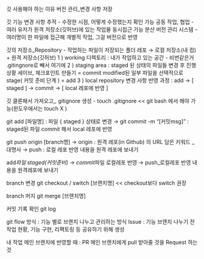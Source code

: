 깃 사용해야 하는 이유
버전 관리\_변경 사항 저장

깃 기능
변경 사항 추적 - 수정한 시점, 어떻게 수정했는지 확인 가능
공동 작업, 협업 - 여러 유저가 원격 저장소(깃허브)에 있는 작업물 동시접근 가능
분산 버전 관리 시스템 - 여러명이 한 파일에 접근해 개별적 작업, 그걸 버전으로 반영

깃의 저장소\_Repository - 작업하는 파일이 저장되는 폴더
레포 → 로컬 저장소(내 컴) + 원격 저장소(깃허브)
1 ) working 디렉토리 : 내가 작업하고 있는 공간 - 비번같은거 .gitingnore로 빼서 여기에
2 ) staging area : staged 된 상태의 파일들
변경 후 진행상황 세이브, 체크포인트 만들기 = commit
modified된 일부 파일을 선택적으로 stage( 커밋 준비 단계 ) = add
3 ) local repository
변경 사항 반영 과정 : add → [ staged ] → commit → [ local 레포에 반영 ]

깃 클론해서 가져오고,,
gitignore 생성 - touch .gitignore << git bash 에서 해야 가능(윈도우에서는 touch X )

git add [파일명] : 파일 { staged } 상태로 변경
→ git commit -m “[커밋msg]” : staged된 파일 commit 해서 local 레포에 반영

git push origin [branch명]
→ origin : 원격 레포(in Github) 의 URL 담은 키워드 \_ 대명사
→ push : 로컬 레포 반영 내용을 원격 레포에 보내기

add*파일 staged(커밋준비)
→ commit*파일 로컬레포 반영 → push\_로컬레포 반영 내용을 원격레포에 보내기

branch 변경
git checkout / switch [브랜치명] << checkout보다 switch 권장

branch 머지
git merge [브랜치명]

커밋 기록 확인
git log

git flow 방식 : 기능 별로 브랜치 나누고 관리하는 방식
Issue : 기능 브랜치 나누기 전 작업 현황, 기능 구현, 리팩토링 등 공유하기 위해 생성

내 작업 메인 브랜치에 반영할 때 : PR
메인 브랜치에게 pull 받아줄 것을 Request 하는 것
